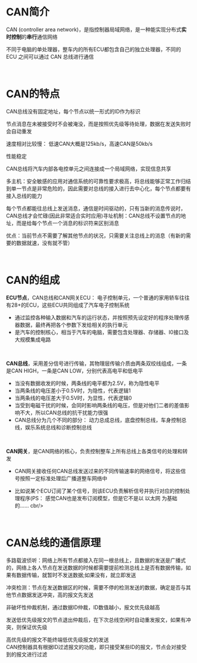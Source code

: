 # CAN简介

CAN (controller area network)，是指控制器局域网络，是一种能实现分布式**实时控制**的**串行**通信网络

不同于电脑的单处理器，整车内的所有ECU都包含自己的独立处理器，不同的 ECU 之间可以通过 CAN 总线进行通信



<br/>



# CAN的特点

CAN总线没有固定地址，每个节点以统一形式的ID作为标识

节点消息在未被接受时不会被淹没，而是按照优先级等待处理，数据在发送失败时会自动重发

速度相对比较慢： 低速CAN大概是125kb/s，高速CAN是50kb/s

性能稳定

CAN总线将汽车内部各电控单元之间连接成一个局域网络，实现信息共享

多主机：安全敏感的应用对通信系统的可靠性要求极高，将总线能够正常工作归结到单一节点是非常危险的，因此需要对总线的接入进行去中心化，每个节点都要有接入总线的能力

每个节点都能往总线上发送消息，通信是时间驱动的，只有当新的消息传说时，CAN总线才会忙碌(因此非常适合实时应用)寻址机制：CAN总线不设置节点的地址，而是给每个节点一个消息的标识符来区别消息

优点：当前节点不需要了解其他节点的状况，只需要关注总线上的消息（有新的需要的数据就速，没有就不管）



<br/>



# CAN的组成

**ECU节点**，CAN总线和CAN网关ECU： 电子控制单元，一个普通的家用轿车往往有28+的ECU，这些ECU共同组成了汽车电子控制系统

- 通过监控各种输入数据和汽车的运行状态，并按照预先设定好的程序处理传感器数据，最终再把各个参数下发给相关的执行单元
- 是汽车的控制核心，相当于汽车的电脑，需要包含处理器、存储器、I0接口及大规模集成电路

<br/>

**CAN总线**，采用差分信号进行传输，其物理层传输介质由两条双绞线组成，一条是CAN HIGH，一条是CAN LOW，分别代表高电平和低电平

- 当没有数据收发的时候，两条线的电平都为2.5V，称为隐性电平
- 当两条线的电压差小于0.5V时，为隐性，代表逻辑1
- 当两条线的电压差大于0.5V时，为显性，代表逻辑0
- 当受到电磁干扰的时候，会同时影响两条线的电压，但是对他们二者的差值影响不大，所以CAN总线的抗干扰能力很强
- CAN总线分为几个不同的部分： 动力总成总线，底盘控制总线，车身控制总线，娱乐系统总线和诊断控制总线

<br/>

**CAN网关**，是CAN网络的核心，负责控制整车上所有总线上各类信号的处理和转发

- CAN网关接收任何CAN总线发送过来的不同传输速率的网络信号，将这些信号按照一定标准处理后广播道整车网络中

- 比如说某个ECU订阅了某个信号，则该ECU负责解析信号并执行对应的控制处理程序(PS： 感觉CAN也是发布订阅模型，但是它不是以 以太网 为基础的......
  cbr/>



<br/>

# CAN总线的通信原理

多路载波侦听：网络上所有节点都接入在同一根总线上，且数据的发送是广播式的，网络上各人节点在发送数据的时候都需要提前检测总线上是否有数据传输，如果有数据传输，就暂时不发送数据;如果没有，就立即发送

冲突检测：节点在发送数据区的时候，需要不停的检测发送的数据，确定是否与其他节点数据发送冲突，高的报文先发送

非破坏性仲裁机制，通过数据ID仲裁，ID数值越小，报文优先级越高

发送低优先级报文的节点退出仲裁后，在下次总线空闲时自动重发报文，如果有冲突，则保证优先级

高优先级的报文不能终端低优先级报文的发送
<br/>
CAN控制器具有根据ID过滤报文的功能，即只接受某些ID的报文，节点会对接受到的报文进行过滤